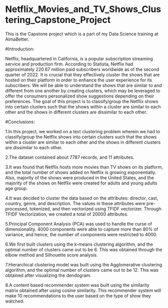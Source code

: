 # Netflix_Movies_and_TV_Shows_Clustering_Capstone_Project
This is the Capstone project which is a part of my Data Science training at AlmaBetter.

#Introduction:

Netflix, headquartered in California, is a popular subscription streaming service and production firm. According to Statista, Netflix had approximately 220.67 million paid subscribers worldwide as of the second quarter of 2022. It is crucial that they effectively cluster the shows that are hosted on their platform in order to enhance the user experience for its subscribers. We will be able to understand the shows that are similar to and different from one another by creating clusters, which may be leveraged to offer the consumers personalized show suggestions depending on their preferences. The goal of this project is to classify/group the Netflix shows into certain clusters such that the shows within a cluster are similar to each other and the shows in different clusters are dissimilar to each other.

#Conclusions: 

1.In this project, we worked on a text clustering problem wherein we had to classify/group the Netflix shows into certain clusters such that the shows within a cluster are similar to each other and the shows in different clusters are dissimilar to each other.

2.The dataset contained about 7787 records, and 11 attributes.

3.It was found that Netflix hosts more movies than TV shows on its platform, and the total number of shows added on Netflix is growing exponentially. Also, majority of the shows were produced in the United States, and the majority of the shows on Netflix were created for adults and young adults age group.

4.It was decided to cluster the data based on the attributes: director, cast, country, genre, and description. The values in these attributes were pre-processed, tokenized, and then vectorized using TFIDF vectorizer. Through TFIDF Vectorization, we created a total of 20000 attributes.

5.Principal Component Analysis (PCA) was used to handle the curse of dimensionality. 4000 components were able to capture more than 80% of variance, and hence, the number of components were restricted to 4000.

6.We first built clusters using the k-means clustering algorithm, and the optimal number of clusters came out to be 6. This was obtained through the elbow method and Silhouette score analysis.

7.Hierarchical clustering model was built using the Agglomerative clustering algorithm, and the optimal number of clusters came out to be 12. This was obtained after visualizing the dendogram.

8.A content based recommender system was built using the similarity matrix obtained after using cosine similarity. This recommender system will make 10 recommendations to the user based on the type of show they watched.
